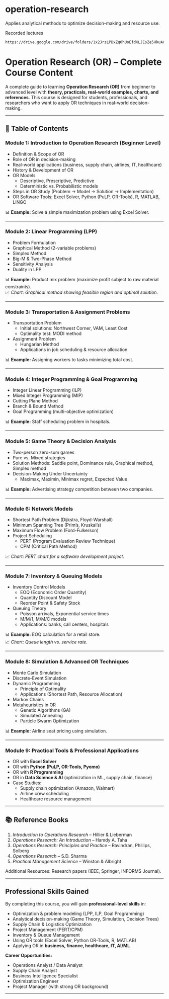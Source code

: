 # operation-research

Applies analytical methods to optimize decision-making and resource use.

Recorded lectures

```
https://drive.google.com/drive/folders/1x2JrzLPDxZq0hUoEfdXLJEsZe5HkuA6v
```

# Operation Research (OR) – Complete Course Content

A complete guide to learning **Operation Research (OR)** from beginner to advanced level with **theory, practicals, real-world examples, charts, and references**. This course is designed for students, professionals, and researchers who want to apply OR techniques in real-world decision-making.

---

## 📑 Table of Contents

### **Module 1: Introduction to Operation Research (Beginner Level)**
- Definition & Scope of OR  
- Role of OR in decision-making  
- Real-world applications (business, supply chain, airlines, IT, healthcare)  
- History & Development of OR  
- OR Models  
  - Descriptive, Prescriptive, Predictive  
  - Deterministic vs. Probabilistic models  
- Steps in OR Study (Problem → Model → Solution → Implementation)  
- OR Software Tools: Excel Solver, Python (PuLP, OR-Tools), R, MATLAB, LINGO  

📊 **Example:** Solve a simple maximization problem using Excel Solver.  

---

### **Module 2: Linear Programming (LPP)**
- Problem Formulation  
- Graphical Method (2-variable problems)  
- Simplex Method  
- Big-M & Two-Phase Method  
- Sensitivity Analysis  
- Duality in LPP  

📊 **Example:** Product mix problem (maximize profit subject to raw material constraints).  
📈 *Chart: Graphical method showing feasible region and optimal solution.*  

---

### **Module 3: Transportation & Assignment Problems**
- Transportation Problem  
  - Initial solutions: Northwest Corner, VAM, Least Cost  
  - Optimality test: MODI method  
- Assignment Problem  
  - Hungarian Method  
  - Applications in job scheduling & resource allocation  

📊 **Example:** Assigning workers to tasks minimizing total cost.  

---

### **Module 4: Integer Programming & Goal Programming**
- Integer Linear Programming (ILP)  
- Mixed Integer Programming (MIP)  
- Cutting Plane Method  
- Branch & Bound Method  
- Goal Programming (multi-objective optimization)  

📊 **Example:** Staff scheduling problem in hospitals.  

---

### **Module 5: Game Theory & Decision Analysis**
- Two-person zero-sum games  
- Pure vs. Mixed strategies  
- Solution Methods: Saddle point, Dominance rule, Graphical method, Simplex method  
- Decision-Making Under Uncertainty  
  - Maximax, Maximin, Minimax regret, Expected Value  

📊 **Example:** Advertising strategy competition between two companies.  

---

### **Module 6: Network Models**
- Shortest Path Problem (Dijkstra, Floyd-Warshall)  
- Minimum Spanning Tree (Prim’s, Kruskal’s)  
- Maximum Flow Problem (Ford-Fulkerson)  
- Project Scheduling  
  - PERT (Program Evaluation Review Technique)  
  - CPM (Critical Path Method)  

📈 *Chart: PERT chart for a software development project.*  

---

### **Module 7: Inventory & Queuing Models**
- Inventory Control Models  
  - EOQ (Economic Order Quantity)  
  - Quantity Discount Model  
  - Reorder Point & Safety Stock  
- Queuing Theory  
  - Poisson arrivals, Exponential service times  
  - M/M/1, M/M/C models  
  - Applications: banks, call centers, hospitals  

📊 **Example:** EOQ calculation for a retail store.  
📈 *Chart: Queue length vs. service rate.*  

---

### **Module 8: Simulation & Advanced OR Techniques**
- Monte Carlo Simulation  
- Discrete-Event Simulation  
- Dynamic Programming  
  - Principle of Optimality  
  - Applications (Shortest Path, Resource Allocation)  
- Markov Chains  
- Metaheuristics in OR  
  - Genetic Algorithms (GA)  
  - Simulated Annealing  
  - Particle Swarm Optimization  

📊 **Example:** Airline seat pricing using simulation.  

---

### **Module 9: Practical Tools & Professional Applications**
- OR with **Excel Solver**  
- OR with **Python (PuLP, OR-Tools, Pyomo)**  
- OR with **R Programming**  
- OR in **Data Science & AI** (optimization in ML, supply chain, finance)  
- Case Studies:  
  - Supply chain optimization (Amazon, Walmart)  
  - Airline crew scheduling  
  - Healthcare resource management  

---

## 📚 Reference Books
1. *Introduction to Operations Research* – Hillier & Lieberman  
2. *Operations Research: An Introduction* – Hamdy A. Taha  
3. *Operations Research: Principles and Practice* – Ravindran, Phillips, Solberg  
4. *Operations Research* – S.D. Sharma  
5. *Practical Management Science* – Winston & Albright  

Additional Resources: Research papers (IEEE, Springer, INFORMS Journal).  

---

## Professional Skills Gained

By completing this course, you will gain **professional-level skills** in:  
- Optimization & problem modeling (LPP, ILP, Goal Programming)  
- Analytical decision-making (Game Theory, Simulation, Decision Trees)  
- Supply Chain & Logistics Optimization  
- Project Management (PERT/CPM)  
- Inventory & Queue Management  
- Using OR tools (Excel Solver, Python OR-Tools, R, MATLAB)  
- Applying OR in **business, finance, healthcare, IT, AI/ML**  

**Career Opportunities:**  
- Operations Analyst / Data Analyst  
- Supply Chain Analyst  
- Business Intelligence Specialist  
- Optimization Engineer  
- Project Manager (with strong OR background)  

---
